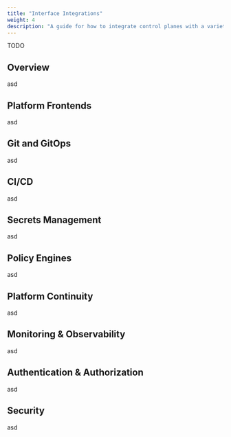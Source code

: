 ```yaml
---
title: "Interface Integrations"
weight: 4
description: "A guide for how to integrate control planes with a variety of interfaces"
---
```


TODO

## Overview

asd

## Platform Frontends

asd

## Git and GitOps

asd

## CI/CD

asd

## Secrets Management

asd

## Policy Engines

asd

## Platform Continuity

asd

## Monitoring & Observability

asd

## Authentication & Authorization

asd

## Security

asd
